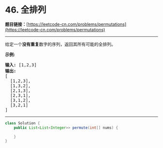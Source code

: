 # 46. 全排列

**题目链接：**[https://leetcode-cn.com/problems/permutations](https://leetcode-cn.com/problems/permutations)

---

<div class="content__1Y2H">
 <div class="notranslate">
  <p>给定一个<strong>没有重复</strong>数字的序列，返回其所有可能的全排列。</p> 
  <p><strong>示例:</strong></p> 
  <pre class="language-text"><strong>输入:</strong> [1,2,3]
<strong>输出:</strong>
[
  [1,2,3],
  [1,3,2],
  [2,1,3],
  [2,3,1],
  [3,1,2],
  [3,2,1]
]</pre> 
 </div>
</div>

---

```java
class Solution {
    public List<List<Integer>> permute(int[] nums) {
        
    }
}
```